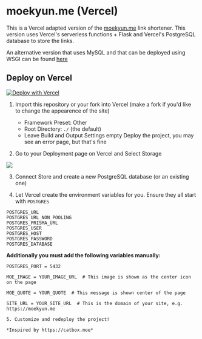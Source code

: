 # moekyun.me (Vercel) 
This is a Vercel adapted version of the [moekyun.me](https://moekyun.me) link shortener. This version uses Vercel's serverless functions + Flask and Vercel's PostgreSQL database to store the links.

An alternative version that uses MySQL and that can be deployed using WSGI can be found [here](https://github.com/pinapelz/link-shortener-moekyun.me)

## Deploy on Vercel
[![Deploy with Vercel](https://vercel.com/button)](https://vercel.com/new)

1. Import this repository or your fork into Vercel (make a fork if you'd like to change the appearence of the site)
    - Framework Preset: Other
    - Root Directory: `./` (the default)
    - Leave Build and Output Settings empty
Deploy the project, you may see an error page, but that's fine

2. Go to your Deployment page on Vercel and Select Storage

<img src="https://files.catbox.moe/4ix7zf.png" />

3. Connect Store and create a new PostgreSQL database (or an existing one)

4. Let Vercel create the environment variables for you. Ensure they all start with `POSTGRES`
```
POSTGRES_URL
POSTGRES_URL_NON_POOLING
POSTGRES_PRISMA_URL
POSTGRES_USER
POSTGRES_HOST
POSTGRES_PASSWORD
POSTGRES_DATABASE
```

**Additionally you must add the following variables manually:**
```
POSTGRES_PORT = 5432

MOE_IMAGE = YOUR_IMAGE_URL  # This image is shown as the center icon on the page

MOE_QUOTE = YOUR_QUOTE  # This message is shown center of the page

SITE_URL = YOUR_SITE_URL  # This is the domain of your site, e.g. https://moekyun.me
```
```
5. Customize and redeploy the project!

*Inspired by https://catbox.moe*